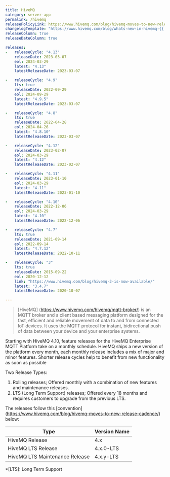 ```yaml
---
title: HiveMQ
category: server-app
permalink: /hivemq
releasePolicyLink: https://www.hivemq.com/blog/hivemq-moves-to-new-release-cadence/
changelogTemplate: "https://www.hivemq.com/blog/whats-new-in-hivemq-{{'__RELEASE_CYCLE__'|replace:'.','-'}}/"
releaseColumn: true
releaseDateColumn: true

releases:
-   releaseCycle: "4.13"
    releaseDate: 2023-03-07
    eol: 2024-03-29
    latest: "4.13"
    latestReleaseDate: 2023-03-07

-   releaseCycle: "4.9"
    lts: true
    releaseDate: 2022-09-29
    eol: 2024-09-29
    latest: "4.9.5"
    latestReleaseDate: 2023-03-07

-   releaseCycle: "4.8"
    lts: true
    releaseDate: 2022-04-28
    eol: 2024-04-26
    latest: "4.8.10"
    latestReleaseDate: 2023-03-07

-   releaseCycle: "4.12"
    releaseDate: 2023-02-07
    eol: 2024-03-29
    latest: "4.12"
    latestReleaseDate: 2023-02-07

-   releaseCycle: "4.11"
    releaseDate: 2023-01-10
    eol: 2024-03-29
    latest: "4.11"
    latestReleaseDate: 2023-01-10

-   releaseCycle: "4.10"
    releaseDate: 2022-12-06
    eol: 2024-03-29
    latest: "4.10"
    latestReleaseDate: 2022-12-06

-   releaseCycle: "4.7"
    lts: true
    releaseDate: 2021-09-14
    eol: 2022-09-14
    latest: "4.7.12"
    latestReleaseDate: 2022-10-11

-   releaseCycle: "3"
    lts: true
    releaseDate: 2015-09-22
    eol: 2020-12-12
    link: "https://www.hivemq.com/blog/hivemq-3-is-now-available/"
    latest: "3.4.7"
    latestReleaseDate: 2020-10-07

---
```


> [HiveMQ] (https://www.hivemq.com/hivemq/mqtt-broker/) is an MQTT broker and a client based
> messaging platform designed for the fast, efficient and reliable movement of data to and from
> connected IoT devices. It uses the MQTT protocol for instant, bidirectional push of data between
> your device and your enterprise systems.

Starting with HiveMQ 4.10, feature releases for the HiveMQ Enterprise MQTT Platform take on a
monthly schedule. HiveMQ ships a new version of the platform every month, each monthly release
includes a mix of major and minor features. Shorter release cycles help to benefit from new
functionality as soon as possible

Two Release Types:

1. Rolling releases; Offered monthly with a combination of new features and maintenance releases.
2. LTS (Long Term Support) releases; Offered every 18 months and requires customers to upgrade from
   the previous LTS.

The releases follow this [convention] (https://www.hivemq.com/blog/hivemq-moves-to-new-release-cadence/)
below:

| Type                           | Version Name |
|--------------------------------|--------------|
| HiveMQ Release                 | 4.x          |
| HiveMQ LTS Release             | 4.x.0-LTS    |
| HiveMQ LTS Maintenance Release | 4.x.y-LTS    |

*[LTS]: Long Term Support
